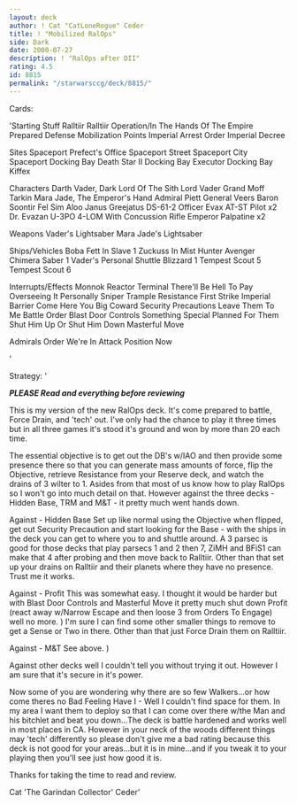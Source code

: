 ```yaml
---
layout: deck
author: ! Cat "CatLoneRogue" Ceder
title: ! "Mobilized RalOps"
side: Dark
date: 2000-07-27
description: ! "RalOps after DII"
rating: 4.5
id: 8815
permalink: "/starwarsccg/deck/8815/"
---
```

Cards: 

'Starting Stuff
Ralltiir
Ralltiir Operation/In The Hands Of The Empire
Prepared Defense
Mobilization Points
Imperial Arrest Order
Imperial Decree

Sites
Spaceport Prefect's Office
Spaceport Street
Spaceport City
Spaceport Docking Bay
Death Star II Docking Bay
Executor Docking Bay
Kiffex

Characters
Darth Vader, Dark Lord Of The Sith
Lord Vader
Grand Moff Tarkin
Mara Jade, The Emperor's Hand
Admiral Piett
General Veers
Baron Soontir Fel
Sim Aloo
Janus Greejatus
DS-61-2
Officer Evax
AT-ST Pilot x2
Dr. Evazan
U-3PO
4-LOM With Concussion Rifle
Emperor Palpatine x2

Weapons
Vader's Lightsaber
Mara Jade's Lightsaber

Ships/Vehicles
Boba Fett In Slave 1
Zuckuss In Mist Hunter
Avenger
Chimera
Saber 1
Vader's Personal Shuttle
Blizzard 1
Tempest Scout 5
Tempest Scout 6

Interrupts/Effects
Monnok
Reactor Terminal
There'll Be Hell To Pay
Overseeing It Personally
Sniper
Trample
Resistance
First Strike
Imperial Barrier
Come Here You Big Coward
Security Precautions
Leave Them To Me
Battle Order
Blast Door Controls
Something Special Planned For Them
Shut Him Up Or Shut Him Down
Masterful Move

Admirals Order
We're In Attack Position Now

'

Strategy: '

***PLEASE Read and everything before reviewing***

This is my version of the new RalOps deck. It's come prepared to battle, Force Drain, and 'tech' out. I've only had the chance to play it three times but in all three games it's stood it's ground and won by more than 20 each time.

The essential objective is to get out the DB's w/IAO and then provide some presence there so that you can generate mass amounts of force, flip the Objective, retrieve Resistance from your Reserve deck, and watch the drains of 3 wilter to 1.
Asides from that most of us know how to play RalOps so I won't go into much detail on that. However against the three decks - Hidden Base, TRM and M&T - it pretty much went hands down.

Against - Hidden Base
Set up like normal using the Objective when flipped, get out Security Precaution and start looking for the Base - with the ships in the deck you can get to where you to and shuttle around. A 3 parsec is good for those decks that play parsecs 1 and 2 then 7, ZiMH and BFiS1 can make that 4 after probing and then move back to Ralltiir. Other than that set up your drains on Ralltiir and their planets where they have no presence. Trust me it works.

Against - Profit
This was somewhat easy. I thought it would be harder but with Blast Door Controls and Masterful Move it pretty much shut down Profit (react away w/Narrow Escape and then loose 3 from Orders To Engage) well no more. ) I'm sure I can find some other smaller things to remove to get a Sense or Two in there. Other than that just Force Drain them on Ralltiir.

Against - M&T
See above. )

Against other decks well I couldn't tell you without trying it out. However I am sure that it's secure in it's power.

Now some of you are wondering why there are so few Walkers...or how come theres no Bad Feeling Have I - Well I couldn't find space for them. In my area I want them to deploy so that I can come over there w/the Man and his bitchlet and beat you down...The deck is battle hardened and works well in most places in CA. However in your neck of the woods different things may 'tech' differently so please don't give me a bad rating because this deck is not good for your areas...but it is in mine...and if you tweak it to your playing then you'll see just how good it is.

Thanks for taking the time to read and review.

Cat 'The Garindan Collector' Ceder'
